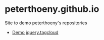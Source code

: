 # peterthoeny.github.io
Site to demo peterthoeny's repositories

- [Demo jquery.tagcloud](jquery.tagcloud.html)
